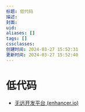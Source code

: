 ```yaml
---
标题: 低代码
描述: 
封面: 
uid: 
aliases: []
tags: []
cssclasses: 
创建时间: 2024-03-27 15:52:31
更新时间: 2024-03-27 15:52:40
---
```


# 低代码

- [无远开发平台 (enhancer.io)](https://enhancer.io/)
